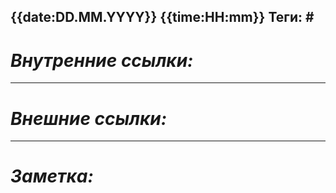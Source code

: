 {{date:DD.MM.YYYY}}    {{time:HH:mm}}
Теги: #
---
# ***Внутренние ссылки:***

---
# ***Внешние ссылки:***

---
# ***Заметка:***

# 